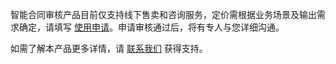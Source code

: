 智能合同审核产品目前仅支持线下售卖和咨询服务，定价需根据业务场景及输出需求确定，请填写 [使用申请](https://cloud.tencent.com/apply/p/ubiom6c4rj)。申请审核通过后，将有专人与您详细沟通。

如需了解本产品更多详情，请 [联系我们](https://cloud.tencent.com/act/event/connect-service) 获得支持。


